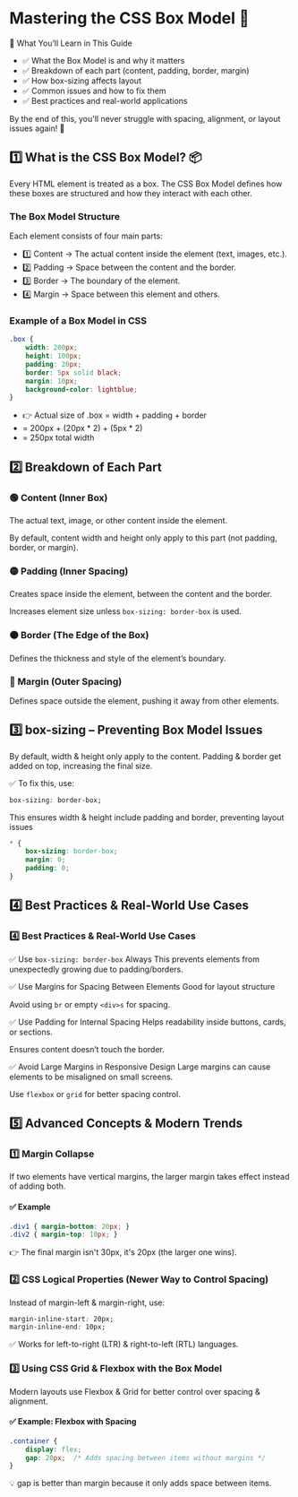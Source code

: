 # Mastering the CSS Box Model 🎯 

📌 What You’ll Learn in This Guide
 
- ✅ What the Box Model is and why it matters
- ✅ Breakdown of each part (content, padding, border, margin)
- ✅ How box-sizing affects layout
- ✅ Common issues and how to fix them
- ✅ Best practices and real-world applications

By the end of this, you'll never struggle with spacing, alignment, or layout issues again! 🚀

## 1️⃣ What is the CSS Box Model? 📦

Every HTML element is treated as a box. The CSS Box Model defines how these boxes are structured and how they interact with each other.

### The Box Model Structure

Each element consists of four main parts:

- 1️⃣ Content → The actual content inside the element (text, images, etc.).
- 2️⃣ Padding → Space between the content and the border.
- 3️⃣ Border → The boundary of the element.
- 4️⃣ Margin → Space between this element and others.


### Example of a Box Model in CSS

```css
.box {
    width: 200px;
    height: 100px;
    padding: 20px;
    border: 5px solid black;
    margin: 10px;
    background-color: lightblue;
}
```
- 👉 Actual size of .box = width + padding + border
- = 200px + (20px * 2) + (5px * 2)
- = 250px total width

## 2️⃣ Breakdown of Each Part

### 🟢 Content (Inner Box)
The actual text, image, or other content inside the element.

By default, content width and height only apply to this part (not padding, border, or margin).

### 🟡 Padding (Inner Spacing)

Creates space inside the element, between the content and the border.

Increases element size unless `box-sizing: border-box` is used.

### 🟠 Border (The Edge of the Box)

Defines the thickness and style of the element’s boundary.

### 🔴 Margin (Outer Spacing)

Defines space outside the element, pushing it away from other elements.

## 3️⃣ box-sizing – Preventing Box Model Issues

By default, width & height only apply to the content. Padding & border get added on top, increasing the final size.

✅ To fix this, use:

```css
box-sizing: border-box;
```
This ensures width & height include padding and border, preventing layout issues

```css
* {
    box-sizing: border-box;
    margin: 0;
    padding: 0;
}
```

## 4️⃣ Best Practices & Real-World Use Cases

### 4️⃣ Best Practices & Real-World Use Cases

✅ Use `box-sizing: border-box` Always
This prevents elements from unexpectedly growing due to padding/borders.

✅ Use Margins for Spacing Between Elements
Good for layout structure

Avoid using `br` or empty `<div>s` for spacing.

✅ Use Padding for Internal Spacing
Helps readability inside buttons, cards, or sections.

Ensures content doesn’t touch the border.

✅ Avoid Large Margins in Responsive Design
Large margins can cause elements to be misaligned on small screens.

Use `flexbox` or `grid` for better spacing control.

## 5️⃣ Advanced Concepts & Modern Trends

### 1️⃣ Margin Collapse

If two elements have vertical margins, the larger margin takes effect instead of adding both.

#### ✅ Example

```css
.div1 { margin-bottom: 20px; }
.div2 { margin-top: 10px; }
```

👉 The final margin isn't 30px, it's 20px (the larger one wins).

### 2️⃣ CSS Logical Properties (Newer Way to Control Spacing)

Instead of margin-left & margin-right, use:

```css
margin-inline-start: 20px;
margin-inline-end: 10px;
```

✅ Works for left-to-right (LTR) & right-to-left (RTL) languages.

### 3️⃣ Using CSS Grid & Flexbox with the Box Model

Modern layouts use Flexbox & Grid for better control over spacing & alignment.

#### ✅ Example: Flexbox with Spacing

```css
.container {
    display: flex;
    gap: 20px;  /* Adds spacing between items without margins */
}
```

💡 gap is better than margin because it only adds space between items.

 



